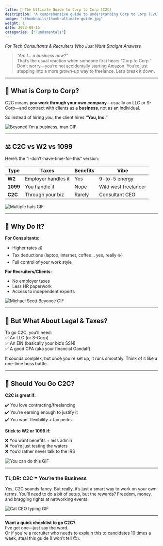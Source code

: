 ```yaml
---
title: 💼 The Ultimate Guide to Corp to Corp (C2C)
description: "A comprehensive guide to understanding Corp to Corp (C2C) contracting - covering everything from basic concepts to tax implications, ideal for both tech consultants and recruiters seeking clarity on C2C relationships."
image: "/thumbnails/thumb-ultimate-guide.jpg"
weight: 1
date: 2023-09-15
categories: ["Fundamentals"]
---
```


*For Tech Consultants & Recruiters Who Just Want Straight Answers*  

> *“Am I... a business now?”*  
That’s the usual reaction when someone first hears “Corp to Corp.” Don’t worry—you’re not accidentally starting Amazon. You’re just stepping into a more *grown-up* way to freelance. Let’s break it down.

---

## 💼 What is Corp to Corp?

C2C means **you work through your own company**—usually an LLC or S-Corp—and contract with clients as a **business**, not as an individual.

So instead of hiring *you*, the client hires **“You, Inc.”**  

![Beyoncé I'm a business, man GIF](https://media.giphy.com/media/JIX9t2j0ZTN9S/giphy.gif)

---

## ⚖️ C2C vs W2 vs 1099

Here’s the “I-don’t-have-time-for-this” version:

| Type     | Taxes             | Benefits | Vibe                |
|----------|-------------------|----------|---------------------|
| **W2**   | Employer handles it | Yes      | 9-to-5 energy       |
| **1099** | You handle it       | Nope     | Wild west freelancer|
| **C2C**  | Through your biz    | Rarely   | Consultant CEO      |

![Multiple hats GIF](https://media.giphy.com/media/26gsspf0Cq9f5ugyA/giphy.gif)

---

## 🚀 Why Do It?

**For Consultants:**

- Higher rates 💰
- Tax deductions (laptop, internet, coffee... yes, really ☕)  
- Full control of your work style  

**For Recruiters/Clients:**

- No employer taxes
- Less HR paperwork  
- Access to independent experts  

![Michael Scott Beyoncé GIF](https://media.giphy.com/media/3og0IPxMM0erATueVW/giphy.gif)

---

## 🧾 But What About Legal & Taxes?

To go C2C, you’ll need:  
✅ An LLC (or S-Corp)  
✅ An EIN (basically your biz’s SSN)  
✅ A good CPA (aka your financial Gandalf)  

It *sounds* complex, but once you’re set up, it runs smoothly. Think of it like a one-time boss battle.

---

## 🤔 Should You Go C2C?

**C2C is great if:**

✔️ You love contracting/freelancing  
✔️ You’re earning enough to justify it  
✔️ You want flexibility + tax perks  

**Stick to W2 or 1099 if:**  

❌ You want benefits + less admin  
❌ You’re just testing the waters  
❌ You’d rather never talk to the IRS  

![You can do this GIF](https://media.giphy.com/media/l0MYt5jPR6QX5pnqM/giphy.gif)

---

### TL;DR: C2C = You’re the Business

Yes, C2C sounds fancy. But really, it’s just a smart way to work on your own terms. You’ll need to do a bit of setup, but the rewards? Freedom, money, and bragging rights at networking events.

![Cat CEO typing GIF](https://media.giphy.com/media/13borq7Zo2kulO/giphy.gif)

---

**Want a quick checklist to go C2C?**  
I’ve got one—just say the word.  
Or if you're a recruiter who needs to explain this to candidates 10 times a week, steal this guide (I won't tell 😉).
